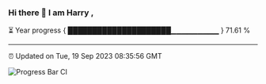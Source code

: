 ### Hi there 👋 I am Harry , 

⏳ Year progress { █████████████████████▁▁▁▁▁▁▁▁▁ } 71.61 %

---

⏰ Updated on Tue, 19 Sep 2023 08:35:56 GMT

![Progress Bar CI](https://github.com/duykhang68/duykhang68/workflows/Progress%20Bar%20CI/badge.svg)
